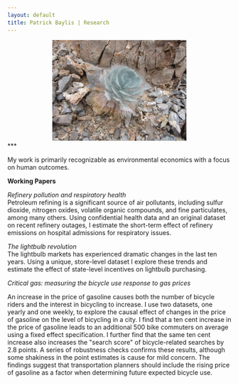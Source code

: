```yaml
---
layout: default
title: Patrick Baylis | Research
---
```


<center>
<img src="images/dvflower.jpg" alt="Death Valley Flower" width="60%" height="60%" class="shadow" />
</center>
***

My work is primarily recognizable as environmental economics with a focus on human outcomes. 

**Working Papers**

*Refinery pollution and respiratory health* <br>
Petroleum refining is a significant source of air pollutants, including sulfur dioxide, nitrogen oxides, volatile organic compounds, and fine particulates, among many others. Using confidential health data and an original dataset on recent refinery outages, I estimate the short-term effect of refinery emissions on hospital admissions for respiratory issues.  

*The lightbulb revolution* <br>
The lightbulb markets has experienced dramatic changes in the last ten years. Using a unique, store-level dataset I explore these trends and estimate the effect of state-level incentives on lightbulb purchasing.

*Critical gas: measuring the bicycle use response to gas prices* <br>

An increase in the price of gasoline causes both the number of bicycle riders and the interest in bicycling to increase. I use two datasets, one yearly and one weekly, to explore the causal effect of changes in the price of gasoline on the level of bicycling in a city. I find that a ten cent increase in the price of gasoline leads to an additional 500 bike commuters on average using a fixed effect specification. I further find that the same ten cent increase also increases the "search score" of bicycle-related searches by 2.8 points. A series of robustness checks confirms these results, although some shakiness in the point estimates is cause for mild concern. The findings suggest that transportation planners should include the rising price of gasoline as a factor when determining future expected bicycle use.